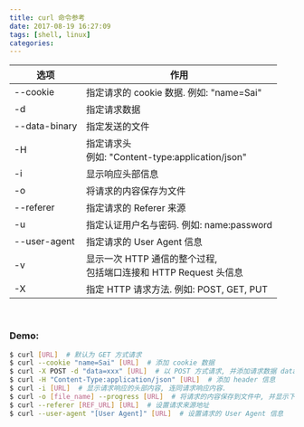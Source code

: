 ```yaml
---
title: curl 命令参考
date: 2017-08-19 16:27:09
tags: [shell, linux]
categories:
---
```


|选项|作用|
|--|--|
|\-\-cookie|指定请求的 cookie 数据. 例如: "name=Sai"|
|-d|指定请求数据|
|\-\-data-binary|指定发送的文件|
|-H|指定请求头<br/> 例如: "Content-type:application/json"|
|-i|显示响应头部信息|
|-o|将请求的内容保存为文件|
|\-\-referer|指定请求的 Referer 来源|
|-u|指定认证用户名与密码. 例如: name:password|
|\-\-user-agent|指定请求的 User Agent 信息|
|-v|显示一次 HTTP 通信的整个过程, <br/>包括端口连接和 HTTP Request 头信息|
|-X|指定 HTTP 请求方法. 例如: POST, GET, PUT|

<!-- more -->
<br/>

### Demo:
```bash
$ curl [URL]  # 默认为 GET 方式请求
$ curl --cookie "name=Sai" [URL]  # 添加 cookie 数据
$ curl -X POST -d "data=xxx" [URL]  # 以 POST 方式请求, 并添加请求数据 data=xxx
$ curl -H "Content-Type:application/json" [URL]  # 添加 header 信息
$ curl -i [URL]  # 显示请求响应的头部内容, 连同请求响应内容.
$ curl -o [file_name] --progress [URL]  # 将请求的内容保存到文件中, 并显示下载进度
$ curl --referer [REF_URL] [URL]  # 设置请求来源地址
$ curl --user-agent "[User Agent]" [URL]  # 设置请求的 User Agent 信息
```
